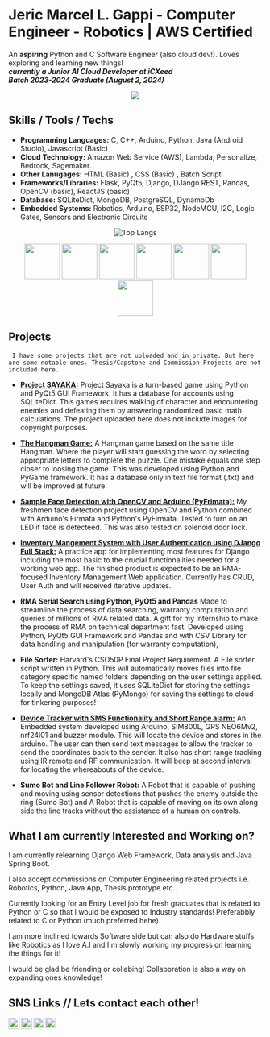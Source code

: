 # Jeric Marcel L. Gappi - Computer Engineer - Robotics | AWS Certified
An **aspiring** Python and C Software Engineer (also cloud dev!). Loves exploring and learning new things! <br>
_**currently a Junior AI Cloud Developer at iCXeed**_  <br>
_**Batch 2023-2024 Graduate (August 2, 2024)**_

 <!-- <img src="https://github-stats-alpha.vercel.app/api?username=75marsel&cc=22272e&tc=37BCF6&ic=fff&bc=0000"> -->
 <p align=center>
 <img src="https://github-stats-alpha.vercel.app/api?username=75marsel&cc=B0E1C3&tc=000000&ic=000000" href="https://github.com/75marsel">
 </p>




 ## Skills / Tools / Techs

  - **Programming Languages:** C, C++, Arduino, Python, Java (Android Studio), Javascript (Basic)
  - **Cloud Technology:** Amazon Web Service (AWS), Lambda, Personalize, Bedrock, Sagemaker.
  - **Other Lanugages:** HTML (Basic) , CSS (Basic) , Batch Script
  - **Frameworks/Libraries:** Flask, PyQt5, Django, DJango REST, Pandas, OpenCV (basic), ReactJS (basic)
  - **Database:** SQLiteDict, MongoDB, PostgreSQL, DynamoDb
  - **Embedded Systems:** Robotics, Arduino, ESP32, NodeMCU, I2C, Logic Gates, Sensors and Electronic Circuits
  <p align="center">
    <img src="https://github-readme-stats.vercel.app/api/top-langs/?username=75marsel&layout=compact" alt="Top Langs">
  </p>

<div align="center">

<img src="https://github.com/yurijserrano/Github-Profile-Readme-Logos/blob/master/programming%20languages/python.svg" href="https://www.python.org/" width="70">
<img src="https://github.com/yurijserrano/Github-Profile-Readme-Logos/blob/master/programming%20languages/c.svg" href="https://en.wikipedia.org/wiki/C_(programming_language)" width="70">
<img src="https://github.com/yurijserrano/Github-Profile-Readme-Logos/blob/master/programming%20languages/c++.svg" href="https://en.wikipedia.org/wiki/C%2B%2B" width="70">
<img src="https://github.com/yurijserrano/Github-Profile-Readme-Logos/blob/master/text%20editors/vscode.svg" href="https://code.visualstudio.com/" width="70">
<img src="https://github.com/yurijserrano/Github-Profile-Readme-Logos/blob/master/frameworks/flask.svg" href="https://flask.palletsprojects.com/en/3.0.x/" width="70">
<img src="https://github.com/yurijserrano/Github-Profile-Readme-Logos/blob/master/databases/mongodb.svg" href="https://www.mongodb.com/" width="70">
<img src="https://github.com/yurijserrano/Github-Profile-Readme-Logos/blob/master/databases/postgresql.svg" href="/" width="70">


</div>

## Projects
     I have some projects that are not uploaded and in private. But here are some notable ones. Thesis/Capstone and Commission Projects are not included here.
    
  -  <a href="https://github.com/75marsel/ProjectSayaka">**Project SAYAKA:**</a>
     Project Sayaka is a turn-based game using Python and PyQt5 GUI Framework. It has a database for accounts using SQLiteDict. This games requires walking of character and encountering
     enemies and defeating them by answering randomized basic math calculations. The project uploaded here does not include images for copyright purposes.
    
  - <a href="https://github.com/75marsel/hangmangame">**The Hangman Game:**</a>
     A Hangman game based on the same title Hangman. Where the player will start guessing the word by selecting appropriate letters to complete the puzzle. One mistake equals one step closer
     to loosing the game. This was developed using Python and PyGame framework. It has a database only in text file format (.txt) and will be improved at future.

  - <a href="https://github.com/75marsel/ArduinoOpenCV_LED">**Sample Face Detection with OpenCV and Arduino (PyFrimata):**</a>
     My freshmen face detection project using OpenCV and Python combined with Arduino's Firmata and Python's PyFirmata. Tested to turn on an LED if face is detecteed. This was also tested on
     solenoid door lock.

  - <a href="https://github.com/75marsel/InventoryManagementSystem">**Inventory Mangement System with User Authentication using DJango Full Stack:**</a>
     A practice app for implementing most features for Django including the most basic to the crucial functionalities needed for a working web app. The finished product is expected to be an
    RMA-focused Inventory Management Web application. Currently has CRUD, User Auth and will received iterative updates.

  - **RMA Serial Search using Python, PyQt5 and Pandas**</a>
     Made to streamline the process of data searching, warranty computation and queries of millions of RMA related data. A gift for my Internship to make the process of RMA on technical department
     fast. Developed using Python, PyQt5 GUI Framework and Pandas and with CSV Library for data handling and manipulation (for warranty computation),
    
  - **File Sorter:**
    Harvard's CSO50P Final Project Requirement. A File sorter script written in Python. This will automatically moves files into file category specific named folders depending on the user settings applied. To keep the settings saved,
    it uses SQLiteDict for storing the settings locally and MongoDB Atlas (PyMongo) for saving the settings to cloud for tinkering purposes! 
    
  -  <a href="https://github.com/75marsel/ArduinoLocationTracker">**Device Tracker with SMS Functionality and Short Range alarm:**</a>
    An Embedded system developed using Arduino, SIM800L, GPS NEO6Mv2, nrf24l01 and buzzer module. This will locate the device and stores in the arduino. The user can then send text messages
    to allow the tracker to send the coordinates back to the sender. It also has short range tracking using IR remote and RF communication. It will beep at second interval for locating
    the whereabouts of the device.

  - **Sumo Bot and Line Follower Robot:**
     A Robot that is capable of pushing and moving using sensor detections that pushes the enemy outside the ring (Sumo Bot) and A Robot that is capable of moving on its own along side the
     line tracks without the assistance of a human on controls.

## What I am currently Interested and Working on?

I am currently relearning Django Web Framework, Data analysis and Java Spring Boot. 

I also accept commissions on Computer Engineering related projects i.e. Robotics, Python, Java App, Thesis prototype etc.. 

Currently looking for an Entry Level job for fresh graduates that is related to Python or C so that I would be exposed to Industry standards! Preferabbly related to C or Python (much preferred hehe).

I am more inclined towards Software side but can also do Hardware stuffs like Robotics as I love A.I and I'm slowly working my progress on learning the things for it!

I would be glad be friending or collabing! Collaboration is also a way on expanding ones knowledge!

## SNS Links // Lets contact each other!

[<img align="left" width="22px" src="https://github.com/dheereshagrwal/colored-icons/blob/master/public/icons/gmail/gmail.svg" />](mailto:jericgappi@gmail.com)
[<img align="left" width="22px" src="https://github.com/dheereshagrwal/colored-icons/blob/master/public/icons/linkedin/linkedin.svg" />][linkedin]
[<img align="left" width="20px" src="https://github.com/dheereshagrwal/colored-icons/blob/master/public/icons/twitter/twitter-rounded-square.svg" />][twitter]
[<img align="left" width="20px" src="https://github.com/dheereshagrwal/colored-icons/blob/master/public/icons/twitter/twitter-rounded-square.svg" />][twitter2]

[linkedin]: https://www.linkedin.com/in/jericmarcel0321
[twitter]: https://twitter.com/nakonama_
[twitter2]: https://twitter.com/qz_mayakashi

